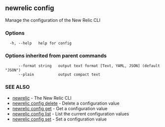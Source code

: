 ## newrelic config

Manage the configuration of the New Relic CLI

### Options

```
  -h, --help   help for config
```

### Options inherited from parent commands

```
      --format string   output text format [Text, YAML, JSON] (default "JSON")
      --plain           output compact text
```

### SEE ALSO

* [newrelic](newrelic.md)	 - The New Relic CLI
* [newrelic config delete](newrelic_config_delete.md)	 - Delete a configuration value
* [newrelic config get](newrelic_config_get.md)	 - Get a configuration value
* [newrelic config list](newrelic_config_list.md)	 - List the current configuration values
* [newrelic config set](newrelic_config_set.md)	 - Set a configuration value

